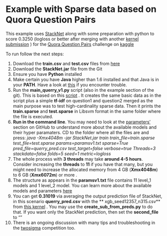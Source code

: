 # Example with Sparse data based on Quora Question Pairs

This example uses [StackNet](https://github.com/kaz-Anova/StackNet) along with some preparation with python to score 0.3250 (logloss or better after merging with another [kernel submission](https://www.kaggle.com/woters/quora-question-pairs/xgb-starter-12357/output) ) for the [Quora Question Pairs](https://www.kaggle.com/c/quora-question-pairs) challenge on [kaggle](https://www.kaggle.com/) 

To run follow the next steps:

1. Download the **train.csv** and **test.csv** files from [here](https://www.kaggle.com/c/quora-question-pairs/data)
2. Download the **StackNet.jar** file from the Git
3. Ensure you have **Python** installed 
4. Make certain you have **Java** higher than 1.6 installed and that Java is in your **PATH**. Have a look at [this](https://www.java.com/en/download/help/path.xml) if you encounter trouble.
5. Run the **main_querry_v1.py** script (also in the example section of the git). This is based on this [script]( https://www.kaggle.com/thedarkl0rd/quora-question-pairs/xgbstarter-340/code) . It creates the same basic data as in the script plus a simple **tf-idf** on question1 and question2 merged as the main purpose was to test high-cardinality sparse data. Then it prints the **train.sparse** and **test.sparse** in Libsvm format in the same folder where the file is executed. 
6. **Run in the command line**. You may need to look at the [parameters’](https://github.com/kaz-Anova/StackNet) section on GitHub to understand more about the available models and their hyper paramaters. CD to the folder where all the files are and press: 
*java -Xmx4048m -jar StackNet.jar train train_file=train.sparse test_file=test.sparse params=paramsv1.txt sparse=True pred_file=querry_pred.csv test_target=false verbose=true Threads=3 stackdata=false folds=5 seed=1 metric=logloss*
7. The whole process with **3 threads** may take **around 4-5 hours**. Consider increasing the **threads** to **11** if you have that many, but you might need to increase the allocated memory from 4 GB (**Xmx4048m**) to 6 GB (**Xmx6072m**) or more . 
8. The structure as appears in the **paramsv1.txt** file contains 11 level_1 models and 1 level_2 model. You can learn more about the available models and parameters [here]( https://github.com/kaz-Anova/StackNet/blob/master/parameters/PARAMETERS.MD)  
9. You can get **0.31019** via averaging the output prediction file of StackNet, in this scenario **querry_pred.csv** with the ** xgb_seed12357_n315.csv** from [this kernel](https://www.kaggle.com/woters/quora-question-pairs/xgb-starter-12357/output) . You may use the **create_sub_from_preds.py** to do that. If you want only the StackNet prediction, then set the **second_file** to “”
10. There is an ongoing discussion with many tips and troubleshooting in the [twosigma](https://www.kaggle.com/c/two-sigma-connect-rental-listing-inquiries/discussion/30012) competition too. 
